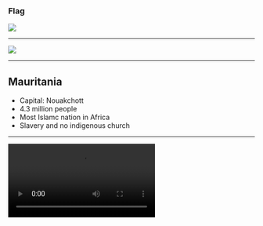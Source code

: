 ### Flag

![](https://upload.wikimedia.org/wikipedia/commons/archive/4/43/20180215104607%21Flag_of_Mauritania.svg)

--------------------

![](https://upload.wikimedia.org/wikipedia/commons/4/4a/Location_Mauritania_AU_Africa.svg)

--------------------

## Mauritania

- Capital: Nouakchott
- 4.3 million people
- Most Islamc nation in Africa
- Slavery and no indigenous church

--------------------

![](https://f000.backblazeb2.com/file/ccw-prayer/mauritania.mp4)